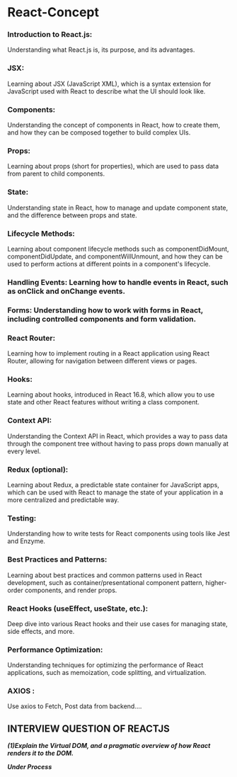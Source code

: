 # React-Concept

### Introduction to React.js:
Understanding what React.js is, its purpose, and its advantages.

### JSX:
Learning about JSX (JavaScript XML), which is a syntax extension for JavaScript used with React to describe what the UI should look like.

### Components:
Understanding the concept of components in React, how to create them, and how they can be composed together to build complex UIs.

### Props:
Learning about props (short for properties), which are used to pass data from parent to child components.

### State:
Understanding state in React, how to manage and update component state, and the difference between props and state.

### Lifecycle Methods:
Learning about component lifecycle methods such as componentDidMount, componentDidUpdate, and componentWillUnmount, and how they can be used to perform actions at different points in a component's lifecycle.

### Handling Events: Learning how to handle events in React, such as onClick and onChange events.

### Forms: Understanding how to work with forms in React, including controlled components and form validation.

### React Router:
Learning how to implement routing in a React application using React Router, allowing for navigation between different views or pages.

### Hooks:
Learning about hooks, introduced in React 16.8, which allow you to use state and other React features without writing a class component.

### Context API:
Understanding the Context API in React, which provides a way to pass data through the component tree without having to pass props down manually at every level.

### Redux (optional):
Learning about Redux, a predictable state container for JavaScript apps, which can be used with React to manage the state of your application in a more centralized and predictable way.

### Testing:
Understanding how to write tests for React components using tools like Jest and Enzyme.

### Best Practices and Patterns:
Learning about best practices and common patterns used in React development, such as container/presentational component pattern, higher-order components, and render props.

### React Hooks (useEffect, useState, etc.):
Deep dive into various React hooks and their use cases for managing state, side effects, and more.

### Performance Optimization:
Understanding techniques for optimizing the performance of React applications, such as memoization, code splitting, and virtualization.
### AXIOS :
Use axios to Fetch, Post data from backend....

## INTERVIEW QUESTION OF REACTJS
***(1)Explain the Virtual DOM, and a pragmatic overview of how React renders it to the DOM.***

***Under Process***

